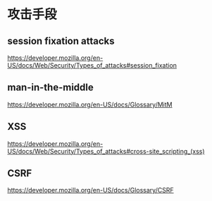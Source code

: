 # 攻击手段

## session fixation attacks

https://developer.mozilla.org/en-US/docs/Web/Security/Types_of_attacks#session_fixation

## man-in-the-middle

https://developer.mozilla.org/en-US/docs/Glossary/MitM

## XSS

https://developer.mozilla.org/en-US/docs/Web/Security/Types_of_attacks#cross-site_scripting_(xss)

## CSRF

https://developer.mozilla.org/en-US/docs/Glossary/CSRF
